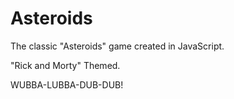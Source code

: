 # Asteroids

The classic "Asteroids" game created in JavaScript.

"Rick and Morty" Themed.

WUBBA-LUBBA-DUB-DUB!
